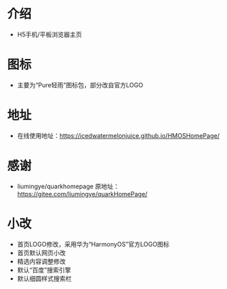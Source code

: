 # 介绍
* H5手机/平板浏览器主页
# 图标
* 主要为“Pure轻雨”图标包，部分改自官方LOGO
# 地址
* 在线使用地址：https://icedwatermelonjuice.github.io/HMOSHomePage/
# 感谢
* liumingye/quarkhomepage 原地址：https://gitee.com/liumingye/quarkHomePage/
# 小改
* 首页LOGO修改，采用华为“HarmonyOS”官方LOGO图标
* 首页默认网页小改
* 精选内容调整修改
* 默认“百度”搜索引擎
* 默认细圆样式搜索栏
